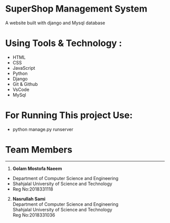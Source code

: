 # SuperShop Management System
A website built with django and Mysql database
# Using Tools & Technology :
- HTML
- CSS
- JavaScript
- Python
- Django
- Git & Github
- VsCode
- MySql

# For Running This project Use:
 - python manage.py runserver
# Team Members
---------------
1. **Golam Mostofa Naeem**             
- Department of Computer Science and Engineering
- Shahjalal University of Science and Technology       
- Reg No:2018331118

2. **Nasrullah Sami**            
Department of Computer Science and Engineering     
Shahjalal University of Science and Technology             
Reg No:2018331036
